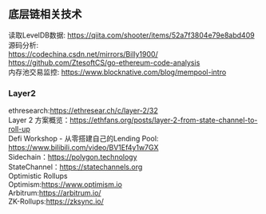 ## 底层链相关技术
 读取LevelDB数据:  https://qiita.com/shooter/items/52a7f3804e79e8abd409   
 源码分析:  
https://codechina.csdn.net/mirrors/Billy1900/     
https://github.com/ZtesoftCS/go-ethereum-code-analysis  
内存池交易监控:  https://www.blocknative.com/blog/mempool-intro  


### Layer2    
ethresearch:https://ethresear.ch/c/layer-2/32  
Layer 2 方案概览：https://ethfans.org/posts/layer-2-from-state-channel-to-roll-up  
Defi Workshop - 从零搭建自己的Lending Pool:  https://www.bilibili.com/video/BV1Ef4y1w7GX    
Sidechain：https://polygon.technology  
StateChannel：https://statechannels.org  
Optimistic Rollups  
Optimism:https://www.optimism.io  
Arbitrum:https://arbitrum.io/  
ZK-Rollups:https://zksync.io/  

